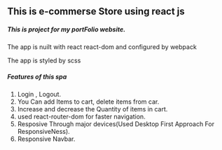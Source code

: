 ## This is e-commerse Store using react js

##### This is project for my portFolio website.

The app is nuilt with react react-dom and configured by webpack

The app is styled by scss

##### Features of this spa

1. Login , Logout.
2. You Can add Items to cart, delete items from car.
3. Increase and decrease the Quantity of items in cart.
4. used react-router-dom for faster navigation.
5. Resposive Through major devices(Used Desktop First Approach For ResponsiveNess).
6. Responsive Navbar.

